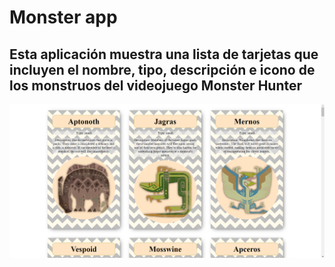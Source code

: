 # Monster app

## Esta aplicación muestra una lista de tarjetas que incluyen el nombre, tipo, descripción e icono de los monstruos del videojuego Monster Hunter

![previewimg](REACT_CAPTURE.png)

